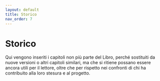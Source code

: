 ```yaml
---
layout: default
title: Storico
nav_order: 7
---
```


# Storico

Qui vengono inseriti i capitoli non più parte del Libro, perché sostituiti da nuove versioni o altri capitoli similari, ma che si ritiene possano essere ancora utili per il lettore, oltre che per rispetto nei confronti di chi ha contribuito alla loro stesura e al progetto.
